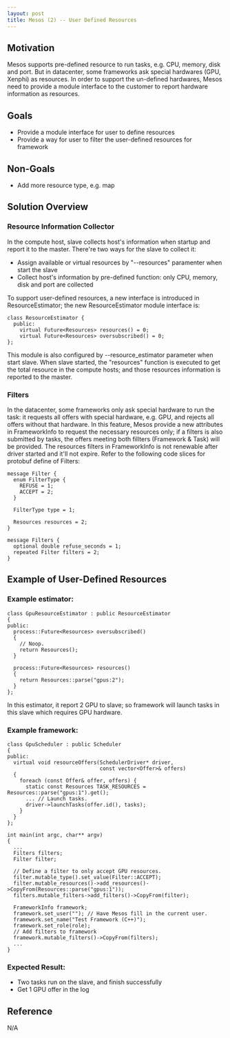 ```yaml
---
layout: post
title: Mesos (2) -- User Defined Resources
---
```


## Motivation

Mesos supports pre-defined resource to run tasks, e.g. CPU, memory, disk and port. But in datacenter, some frameworks ask special hardwares (GPU, Xenphi) as resources. In order to support the un-defined hardwares, Mesos need to provide a module interface to the customer to report hardware information as resources.

## Goals

* Provide a module interface for user to define resources
* Provide a way for user to filter the user-defined resources for framework

## Non-Goals

* Add more resource type, e.g. map

## Solution Overview

### Resource Information Collector

In the compute host, slave collects host's information when startup and report it to the master. There're two ways for the slave to collect it:

* Assign available or virtual resources by "--resources" paramenter when start the slave
* Collect host's information by pre-defined function: only CPU, memory, disk and port are collected

To support user-defined resources, a new interface is introduced in ResourceEstimator; the new ResourceEstimator module interface is:

    class ResourceEstimator {
      public:
        virtual Future<Resources> resources() = 0;
        virtual Future<Resources> oversubscribed() = 0;
    };


This module is also configured by --resource_estimator parameter when start slave. When slave started, the "resources" function is executed to get the total resource in the compute hosts; and those resources information is reported to the master.

### Filters

In the datacenter, some frameworks only ask special hardware to run the task: it requests all offers with special hardware, e.g. GPU, and rejects all offers without that hardware. In this feature, Mesos provide a new attributes in FrameworkInfo to request the necessary resources only; if a filters is also submitted by tasks, the offers meeting both fillters (Framework & Task) will be provided. The resources filters in FrameworkInfo is not renewable after driver started and it'll not expire. Refer to the following code slices for protobuf define of Filters:

    message Filter {
      enum FilterType {
        REFUSE = 1;
        ACCEPT = 2;
      }
  
      FilterType type = 1;
  
      Resources resources = 2;
    }
  
    message Filters {
      optional double refuse_seconds = 1;
      repeated Filter filters = 2;
    }


## Example of User-Defined Resources

### Example estimator:

    class GpuResourceEstimator : public ResourceEstimator
    {
    public:
      process::Future<Resources> oversubscribed()
      {
        // Noop.
        return Resources();
      }

      process::Future<Resources> resources()
      {
        return Resources::parse("gpus:2");
      }
    };

In this estimator, it report 2 GPU to slave; so framework will launch tasks in this slave which requires GPU hardware.

### Example framework:

    class GpuScheduler : public Scheduler
    {
    public:
      virtual void resourceOffers(SchedulerDriver* driver,
                                  const vector<Offer>& offers)
      {
        foreach (const Offer& offer, offers) {
          static const Resources TASK_RESOURCES = Resources::parse("gpus:1").get();
          ... // Launch tasks.
          driver->launchTasks(offer.id(), tasks);
        }
      }
    };

    int main(int argc, char** argv)
    {
      ...
      Filters filters;
      Filter filter;
  
      // Define a filter to only accept GPU resources.
      filter.mutable_type().set_value(Filter::ACCEPT);
      filter.mutable_resources()->add_resources()->CopyFrom(Resources::parse("gpus:1"));
      filters.mutable_filters->add_filters()->CopyFrom(filter);
  
      FrameworkInfo framework;
      framework.set_user(""); // Have Mesos fill in the current user.
      framework.set_name("Test Framework (C++)");
      framework.set_role(role); 
      // Add filters to framework
      framework.mutable_filters()->CopyFrom(filters);
      ...
    }

### Expected Result:

* Two tasks run on the slave, and finish successfully
* Get 1 GPU offer in the log

## Reference

N/A

